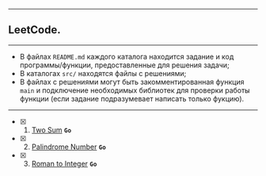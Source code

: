 ___
## LeetCode. 
___

* В файлах `README.md` каждого каталога находится задание и код программы/функции, предоставленные для решения задачи;
* В каталогах `src/` находятся файлы с решениями;
* В файлах с решениями могут быть закомментированная функция `main` и подключение необходимых библиотек для проверки работы функции (если задание подразумевает написать только фукцию).

---

- [x] 001. [Two Sum](https://github.com/Benkei-Sa/LeetCode-task/tree/main/001.%20Two%20Sum) **`Go`**
- [x] 002. [Palindrome Number](https://github.com/Benkei-Sa/LeetCode-task/tree/main/002.%20Palindrome%20Number) **`Go`**
- [x] 003. [Roman to Integer](https://github.com/Benkei-Sa/LeetCode-task/tree/main/003.%20Roman%20to%20Integer) **`Go`**